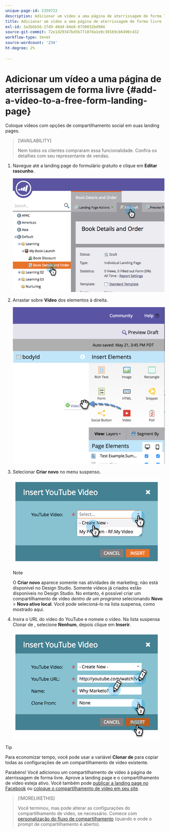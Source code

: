 ```yaml
---
unique-page-id: 2359722
description: Adicionar um vídeo a uma página de aterrissagem de forma livre - Documentos do Marketo - Documentação do produto
title: Adicionar um vídeo a uma página de aterrissagem de forma livre
exl-id: 3a3bbb56-1fd9-48dd-84e8-8750032bd984
source-git-commit: 72e1d29347bd5b77107da1e9c30169cb6490c432
workflow-type: tm+mt
source-wordcount: '234'
ht-degree: 2%

---
```


# Adicionar um vídeo a uma página de aterrissagem de forma livre {#add-a-video-to-a-free-form-landing-page}

Coloque vídeos com opções de compartilhamento social em suas landing pages.

>[!AVAILABILITY]
>
>Nem todos os clientes compraram essa funcionalidade. Confira os detalhes com seu representante de vendas.

1. Navegue até a landing page do formulário gratuito e clique em **Editar rascunho**.

   ![](assets/image2014-9-17-11-3a28-3a51.png)

1. Arrastar sobre **Vídeo** dos elementos à direita.

   ![](assets/image2015-5-21-15-3a46-3a34.png)

1. Selecionar **Criar novo** no menu suspenso.

   ![](assets/image2014-9-17-11-3a29-3a8.png)

   >[!NOTE]
   >
   >O **Criar novo** aparece somente nas atividades de marketing; não está disponível no Design Studio. Somente vídeos já criados estão disponíveis no Design Studio. No entanto, é possível criar um compartilhamento de vídeo _dentro de um programa_ selecionando **Novo** > **Novo ativo local**. Você pode selecioná-lo na lista suspensa, como mostrado aqui.

1. Insira o URL do vídeo do YouTube e nomeie o vídeo. Na lista suspensa Clonar de , selecione **Nenhum**, depois clique em **Inserir**.

   ![](assets/image2014-9-17-11-3a29-3a15.png)

>[!TIP]
>
>Para economizar tempo, você pode usar a variável **Clonar de** para copiar todas as configurações de um compartilhamento de vídeo existente.

Parabéns! Você adicionou um compartilhamento de vídeo à página de aterrissagem de forma livre. Aprove a landing page e o compartilhamento de vídeo esteja ativo. Você também pode [publicar a landing page no Facebook](/help/marketo/product-docs/demand-generation/facebook/publish-landing-pages-to-facebook.md) ou [coloque o compartilhamento de vídeo em seu site](/help/marketo/product-docs/demand-generation/social/social-functions/deploy-social-on-your-website.md).

>[!MORELIKETHIS]
>
>Você terminou, mas pode alterar as configurações do compartilhamento de vídeo, se necessário. Comece com  [personalização do fluxo de compartilhamento](/help/marketo/product-docs/demand-generation/social/configuring-social-actions/customize-video-share-flow.md) (quando e onde o prompt de compartilhamento é aberto).
